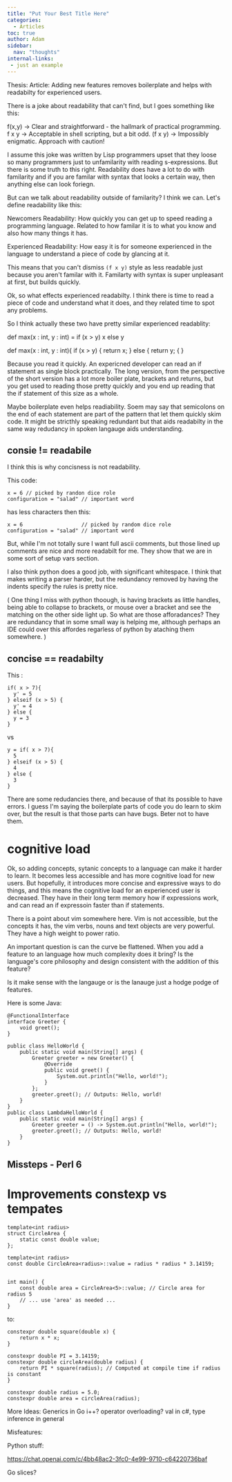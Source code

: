 ```yaml
---
title: "Put Your Best Title Here"
categories:
  - Articles
toc: true
author: Adam
sidebar:
  nav: "thoughts"
internal-links:
 - just an example
---
```


Thesis: Article: Adding new features removes boilerplate and helps with readabilty for experienced users.

There is a joke about readability that can't find, but I goes something like this:

f(x,y) -> Clear and straightforward - the hallmark of practical programming.
f x y -> Acceptable in shell scripting, but a bit odd.
(f x y) -> Impossibly enigmatic. Approach with caution!

I assume this joke was written by Lisp programmers upset that they loose so many programmers just to unfamilarity with reading s-expressions. But there is some truth to this right. Readability does have a lot to do with familarity and if you are familar with syntax that looks a certain way, then anything else can look foriegn.

But can we talk about readability outside of familarity? I think we can. Let's define readability like this:

Newcomers Readability: How quickly you can get up to speed reading a programming language. Related to how familar it is to what you know and also how many things it has.

Experienced Readability: How easy it is for someone experienced in the language to understand a piece of code by glancing at it. 

This means that you can't dismiss `(f x y)` style as less readable just because you aren't familar with it. Familarty with syntax is super unpleasant at first, but builds quickly. 

Ok, so what effects experienced readabilty. I think there is time to read a piece of code and understand what it does, and they related time to spot any problems.

So I think actually these two have pretty similar experienced readablity:

def max(x : int, y : int) = if (x > y) x else y

def max(x : int, y : int){
  if (x > y) { 
    return x;
    } else {
    return y;
    {
}

Because you read it quickly. An expericned developer can read an if statement as single block practically. The long version, from the perspective of the short version has a lot more boiler plate, brackets and returns, but you get used to reading those pretty quickly and you end up reading that the if statement of this size as a whole.

Maybe boilerplate even helps readiability. Soem may say that semicolons on the end of each statement are part of the pattern that let them quickly skim code. It might be stricthly speaking redundant but that aids readabilty in the same way redudancy in spoken langauge aids understanding. 


## consie != readabile
I think this is why concisness is not readability. 

This code:


```
x = 6 // picked by randon dice role
configuration = "salad" // important word 
```
has less characters then this:

```
x = 6                   // picked by random dice role
configuration = "salad" // important word 
```

But, while I'm not totally sure I want full ascii comments, but those lined up comments are nice and more readabilt for me. They show that we are in some sort of setup vars section.


I also think python does a good job, with significant whitespace. I think that makes writing a parser harder, but the redundancy removed by having the indents specify the rules is pretty nice. 

( One thing I miss with python thoough, is having brackets as little handles, being able to collapse to brackets, or mouse over a bracket and see the matching on the other side light up.  So what are those afforadances? They are redundancy that in some small way is helping me, although perhaps an IDE could over this affordes regarless of python by ataching them somewhere. )

## concise == readabilty

This :
```
if( x > 7){
  y' = 5
} elseif (x > 5) {
  y' = 4
} else {
  y = 3
}
```
vs 

```
y = if( x > 7){
  5
} elseif (x > 5) {
  4 
} else {
  3
}
```

There are some redudancies there, and because of that its possible to have errors. I guess I'm saying the boilerplate parts of code you do learn to skim over, but the result is that those parts can have bugs. Beter not to have them.

# cognitive load

Ok, so adding concepts, sytanic concepts to a language can make it harder to learn. It becomes less accessible and has more cognitive load for new users. But hopefully, it introduces more concise and expressive ways to do things, and this means the cognitive load for an experienced user is decreased. They have in their long term memory how if expressions work, and can read an if expressoin faster than if statements. 

There is a point about vim somewhere here. Vim is not accessible, but the concepts it has, the vim verbs, nouns and text objects are very powerful. They have a high weight to power ratio.

An important question is can the curve be flattened. When you add a feature to an language how much complexity does it bring? Is the language's core philosophy and design consistent with the addition of this feature? 

Is it make sense with the langauge or is the lanauge just a hodge podge of features. 

Here is some Java:

```
@FunctionalInterface
interface Greeter {
    void greet();
}

public class HelloWorld {
    public static void main(String[] args) {
        Greeter greeter = new Greeter() {
            @Override
            public void greet() {
                System.out.println("Hello, world!");
            }
        };
        greeter.greet(); // Outputs: Hello, world!
    }
}
public class LambdaHelloWorld {
    public static void main(String[] args) {
        Greeter greeter = () -> System.out.println("Hello, world!");
        greeter.greet(); // Outputs: Hello, world!
    }
}

```


## Missteps - Perl 6

# Improvements constexp vs tempates

```
template<int radius>
struct CircleArea {
    static const double value;
};

template<int radius>
const double CircleArea<radius>::value = radius * radius * 3.14159;


int main() {
    const double area = CircleArea<5>::value; // Circle area for radius 5
    // ... use 'area' as needed ...
}

```

to: 
```
constexpr double square(double x) {
    return x * x;
}

constexpr double PI = 3.14159;
constexpr double circleArea(double radius) {
    return PI * square(radius); // Computed at compile time if radius is constant
}

constexpr double radius = 5.0;
constexpr double area = circleArea(radius); 
```

More Ideas:
Generics in Go
i++?
operator overloading?
val in c#, type inference in general

Misfeatures:

Python stuff:

https://chat.openai.com/c/4bb48ac2-3fc0-4e99-9710-c64220736baf


Go slices?
